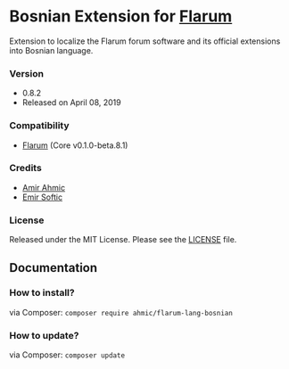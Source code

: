 # Bosnian Extension for [Flarum](http://flarum.org/)

Extension to localize the Flarum forum software and its official extensions into Bosnian language.

### Version

- 0.8.2
- Released on April 08, 2019

### Compatibility

- [Flarum](https://github.com/flarum/core) (Core v0.1.0-beta.8.1)

### Credits

- [Amir Ahmic](https://github.com/ahmic)
- [Emir Softic](https://github.com/emchooo)

### License

Released under the MIT License. Please see the [LICENSE](https://github.com/ahmic/flarum-lang-bosnian/blob/master/LICENSE) file.

## Documentation

### How to install?

via Composer: `composer require ahmic/flarum-lang-bosnian`

### How to update?

via Composer: `composer update`